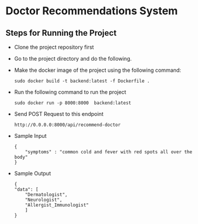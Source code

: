 # Doctor Recommendations System
## Steps for Running the Project
- Clone the project repository first
- Go to the project directory and do the following.
- Make the docker image of the project using the following command:

    ```
    sudo docker build -t backend:latest -f Dockerfile .
    ```
- Run the following command to run the project

    ```
    sudo docker run -p 8000:8000  backend:latest  
    ```

- Send POST Request to this endpoint
    ```
    http://0.0.0.0:8000/api/recommend-doctor
    ```
- Sample Input
    ```
    {
        "symptoms" : "common cold and fever with red spots all over the body" 
    }
    ```
- Sample Output
    ```
   {
    "data": [
        "Dermatologist",
        "Neurologist",
        "Allergist_Immunologist"
        ]
    }
    ```